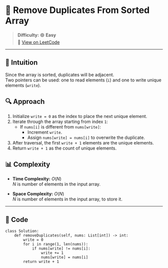 
# 🧠 Remove Duplicates From Sorted Array

> **Difficulty:** 🟢 **Easy**\
> 📎 [View on LeetCode](https://leetcode.com/problems/remove-duplicates-from-sorted-array/description/)

---

## 📝 Intuition

Since the array is sorted, duplicates will be adjacent.  
Two pointers can be used: one to read elements (`i`) and one to write unique elements (`write`).  

## 🔍 Approach

1. Initialize `write = 0` as the index to place the next unique element.
2. Iterate through the array starting from index `1`:
   - If `nums[i]` is different from `nums[write]`:
     - Increment `write`.
     - Assign `nums[write] = nums[i]` to overwrite the duplicate.
3. After traversal, the first `write + 1` elements are the unique elements.
4. Return `write + 1` as the count of unique elements.

## 📊 Complexity

- **Time Complexity:** $O(N)$  
$N$ is number of elements in the input array.


- **Space Complexity:** $O(N)$  
$N$ is number of elements in the input array, to store it.

---

## 🧩 Code

```python3 []
class Solution:
    def removeDuplicates(self, nums: List[int]) -> int:
        write = 0
        for i in range(1, len(nums)):
            if nums[write] != nums[i]:
                write += 1
                nums[write] = nums[i]
        return write + 1
```


